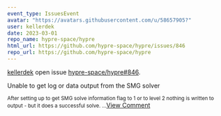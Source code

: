```yaml
---
event_type: IssuesEvent
avatar: "https://avatars.githubusercontent.com/u/58657905?"
user: kellerdek
date: 2023-03-01
repo_name: hypre-space/hypre
html_url: https://github.com/hypre-space/hypre/issues/846
repo_url: https://github.com/hypre-space/hypre
---
```


<a href='https://github.com/kellerdek' target='_blank'>kellerdek</a> open issue <a href='https://github.com/hypre-space/hypre/issues/846' target='_blank'>hypre-space/hypre#846</a>.

<p>Unable to get log or data output from the SMG solver</p><small>After setting up to get SMG solve information flag to 1 or to level 2 nothing is written to output - but it does a successful solve....</small><a href='https://github.com/hypre-space/hypre/issues/846' target='_blank'>View Comment</a>